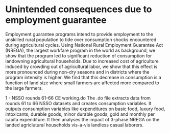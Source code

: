 # Unintended consequences due to employment guarantee
Employment guarantee programs intend to provide employment to the unskilled rural population to tide over consumption shocks encountered during agricultural cycles. Using National Rural Employment Guarantee Act (NREGA), the largest workfare program in the world as background, we show that the program led to significant reduction of consumption for landowning agricultural households. Due to increased cost of agriculture induced by crowding out of agricultural labor, we show that this effect is more pronounced during non-dry seasons and in districts where the program intensity is higher. We find that this decrease in consumption is a function of land size where small farmers are affected more compared to the large farmers.

1 - NSSO rounds 61-66 CE working.do
The .do file extracts data from rounds 61 to 66 NSSO datasets and creates consumption variables.
It outputs consumption variables like expenditures on basic food, luxury food, intoxicants, durable goods, minor durable goods, gold and monthly per capita expenditure.
It then analyses the impact of 3-phase NREGA on the landed agriclutural households vis-a-vis landless casual laborers.
